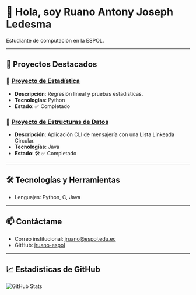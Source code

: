 # 👋 Hola, soy Ruano Antony Joseph Ledesma

Estudiante de computación en la ESPOL.

---

## 🚀 Proyectos Destacados

### 🔧 [Proyecto de Estadística](https://github.com/jruano-espol/proyecto-estadistica-grupo4)
- **Descripción**: Regresión lineal y pruebas estadísticas.
- **Tecnologías**: Python
- **Estado**: ✅ Completado

### 📱 [Proyecto de Estructuras de Datos]([enlace](https://github.com/jruano-espol/ProyectoEstructuraDeDatos-Grupo8))
- **Descripción**: Aplicación CLI de mensajería con una Lista Linkeada Circular.
- **Tecnologías**: Java
- **Estado**: 🛠 ✅ Completado

---

## 🛠 Tecnologías y Herramientas

- Lenguajes: Python, C, Java

---

## 📫 Contáctame

- Correo institucional: jruano@espol.edu.ec
- GitHub: [jruano-espol](https://github.com/jruano-espol)

---

## 📈 Estadísticas de GitHub

![GitHub Stats](https://github-readme-stats.vercel.app/api?username=jruano-espol&show_icons=true&theme=default)
